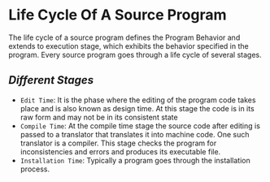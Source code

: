 # Life Cycle Of A Source Program

The life cycle of a source program defines the Program Behavior and extends to execution stage, which exhibits the behavior specified in the program. Every source program goes through a life cycle of several stages.

## _Different Stages_

- `Edit Time`: It is the phase where the editing of the program code takes place and is also known as design time. At this stage the code is in its raw form and may not be in its consistent state
- `Compile Time`: At the compile time stage the source code after editing is passed to a translator that translates it into machine code. One such translator is a compiler. This stage checks the program for inconsistencies and errors and produces its executable file.
- `Installation Time`: Typically a program goes through the installation process.